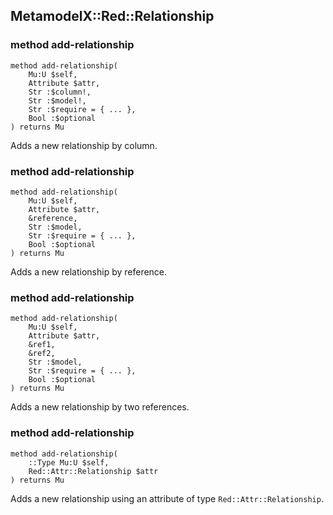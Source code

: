MetamodelX::Red::Relationship
-----------------------------

### method add-relationship

```perl6
method add-relationship(
    Mu:U $self,
    Attribute $attr,
    Str :$column!,
    Str :$model!,
    Str :$require = { ... },
    Bool :$optional
) returns Mu
```

Adds a new relationship by column.

### method add-relationship

```perl6
method add-relationship(
    Mu:U $self,
    Attribute $attr,
    &reference,
    Str :$model,
    Str :$require = { ... },
    Bool :$optional
) returns Mu
```

Adds a new relationship by reference.

### method add-relationship

```perl6
method add-relationship(
    Mu:U $self,
    Attribute $attr,
    &ref1,
    &ref2,
    Str :$model,
    Str :$require = { ... },
    Bool :$optional
) returns Mu
```

Adds a new relationship by two references.

### method add-relationship

```perl6
method add-relationship(
    ::Type Mu:U $self,
    Red::Attr::Relationship $attr
) returns Mu
```

Adds a new relationship using an attribute of type `Red::Attr::Relationship`.

